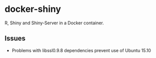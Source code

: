 docker-shiny
============

R, Shiny and Shiny-Server in a Docker container.

Issues
------

* Problems with libssl0.9.8 dependencies prevent use of Ubuntu 15.10


